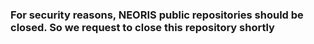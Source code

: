 
### For security reasons, **NEORIS** public repositories should be closed. So we request to close this repository shortly


